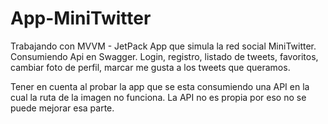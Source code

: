 # App-MiniTwitter
Trabajando con MVVM - JetPack 
App que simula la red social MiniTwitter. 
Consumiendo Api en Swagger.
Login, registro, listado de tweets, favoritos, cambiar foto de perfil, marcar me gusta a los tweets que queramos.

Tener en cuenta al probar la app que se esta consumiendo una API en la cual la ruta de la imagen no funciona. La API  no es propia por eso no se puede mejorar esa parte. 
